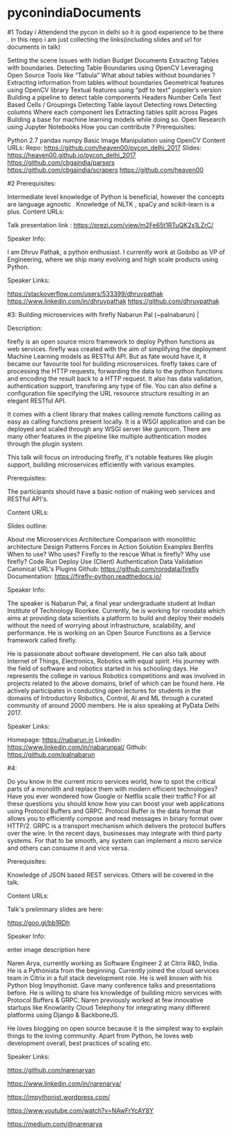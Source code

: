 # pyconindiaDocuments

#1
Today i Attendend the pycon in delhi so it is good experience to be there .
in this repo i am just collecting the links(including slides and url for documents in talk)

Setting the scene
Issues with Indian Budget Documents
Extracting Tables with boundaries.
Detecting Table Boundaries using OpenCV
Leveraging Open Source Tools like “Tabula”
What about tables without boundaries ?
Extracting information from tables without boundaries
Geometrical features using OpenCV library
Textual features using “pdf to text” poppler’s version
Building a pipeline to detect table components
Headers
Number Cells
Text Based Cells / Groupings
Detecting Table layout
Detecting rows
Detecting columns
Where each component lies
Extracting tables split across Pages
Building a base for machine learning models while doing so.
Open Research using Jupyter Notebooks
How you can contribute ?
Prerequisites:

  Python 2.7
  pandas
  numpy
Basic Image Manipulation using OpenCV
Content URLs:
  Repo: https://github.com/heaven00/pycon_delhi_2017 
  Slides: https://heaven00.github.io/pycon_delhi_2017
  https://github.com/cbgaindia/parsers
  https://github.com/cbgaindia/scrapers
  https://github.com/heaven00
  
#2
Prerequisites:

Intermediate level knowledge of Python is beneficial, however the concepts are language agnostic .
Knowledge of NLTK , spaCy and scikit-learn is a plus.
Content URLs:

Talk presentation link : https://prezi.com/view/m2Fe65t1RTuQK2s1LZrC/

Speaker Info:

I am Dhruv Pathak, a python enthusiast. I currently work at Goibibo as VP of Engineering, where we ship many evolving and high scale products using Python.

Speaker Links:

https://stackoverflow.com/users/533399/dhruvpathak
https://www.linkedin.com/in/dhruvpathak
https://github.com/dhruvpathak  




#3:
Building microservices with firefly
 Nabarun Pal (~palnabarun) |  


Description:

firefly is an open source micro framework to deploy Python functions as web services. firefly was created with the aim of simplifying the deployment Machine Learning models as RESTful API. But as fate would have it, it became our favourite tool for building microservices. firefly takes care of processing the HTTP requests, forwarding the data to the python functions and encoding the result back to a HTTP request. It also has data validation, authentication support, transfering any type of file. You can also define a configuration file specifying the URL resource structure resulting in an elegant RESTful API.

It comes with a client library that makes calling remote functions calling as easy as calling functions present locally. It is a WSGI application and can be deployed and scaled through any WSGI server like gunicorn. There are many other features in the pipeline like multiple authentication modes through the plugin system.

This talk will focus on introducing firefly, it's notable features like plugin support, building microservices efficiently with various examples.

Prerequisites:

The participants should have a basic notion of making web services and RESTful API's.

Content URLs:

Slides outline:

About me
Microservices Architecture
Comparison with monolithic architecture
Design Patterns
Forces in Action
Solution
Examples
Benfits
When to use?
Who uses?
Firefly to the rescue
What is firefly?
Why use firefly?
Code
Run
Deploy
Use (Client)
Authentication
Data Validation
Canonical URL's
Plugins
Github: https://github.com/rorodata/firefly
Documentation: https://firefly-python.readthedocs.io/

Speaker Info:

The speaker is Nabarun Pal, a final year undergraduate student at Indian Institute of Technology Roorkee. Currently, he is working for rorodata which aims at providing data scientists a platform to build and deploy their models without the need of worrying about infrastructure, scalability, and performance. He is working on an Open Source Functions as a Service framework called firefly.

He is passionate about software development. He can also talk about Internet of Things, Electronics, Robotics with equal spirit. His journey with the field of software and robotics started in his schooling days. He represents the college in various Robotics competitions and was involved in projects related to the above domains, brief of which can be found here. He actively participates in conducting open lectures for students in the domains of Introductory Robotics, Control, AI and ML through a curated community of around 2000 members. He is also speaking at PyData Delhi 2017.

Speaker Links:

Homepage: https://nabarun.in
LinkedIn: https://www.linkedin.com/in/nabarunpal/
Github: https://github.com/palnabarun



#4:

Do you know in the current micro services world, how to spot the critical parts of a monolith and replace them with modern efficient technologies? Have you ever wondered how Google or Netflix scale their traffic? For all these questions you should know how you can boost your web applications using Protocol Buffers and GRPC. Protocol Buffer is the data format that allows you to efficiently compose and read messages in binary format over HTTP/2. GRPC is a transport mechanism which delivers the protocol buffers over the wire. In the recent days, businesses may integrate with third party systems. For that to be smooth, any system can implement a micro service and others can consume it and vice versa.

Prerequisites:

Knowledge of JSON based REST services. Others will be covered in the talk.

Content URLs:

Talk's preliminary slides are here:

https://goo.gl/bb1RDh

Speaker Info:

enter image description here

Naren Arya, currently working as Software Engineer 2 at Citrix R&D, India. He is a Pythonista from the beginning. Currently joined the cloud services team in Citrix in a full stack development role. He is well known with his Python blog Impythonist. Gave many conference talks and presentations before. He is willing to share his knowledge of building micro services with Protocol Buffers & GRPC. Naren previously worked at few innovative startups like Knowlarity Cloud Telephony for integrating many different platforms using Django & BackboneJS.

He loves blogging on open source because it is the simplest way to explain things to the loving community. Apart from Python, he loves web development overall, best practices of scaling etc.

Speaker Links:

https://github.com/narenaryan

https://www.linkedin.com/in/narenarya/

https://impythonist.wordpress.com/

https://www.youtube.com/watch?v=NAwFrYcAY8Y

https://medium.com/@narenarya
